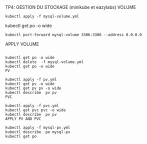 TP4: GESTION DU STOCKAGE (minikube et eazylabs)
VOLUME

````
kubectl apply -f mysql-volume.yml
````
kubectl get po -o wide
````
kubectl port-forward mysql-volume 3306:3306 --address 0.0.0.0
````
APPLY VOLUME
````

kubectl get po -o wide
kubectl delete  -f mysql-volume.yml
kubectl get po -o wide
PV

kubectl apply -f pv.yml
kubectl get pv -o wide
kubectl get pv pv -o wide
kubectl describe  pv pv
PVC

kubectl apply -f pvc.yml
kubectl get pvc pvc -o wide
kubectl describe  pv pv
APPLY PV AND PVC

kubectl apply -f mysql-pv.yml
kubectl describe  po mysql-pv
kubectl get po
